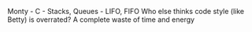 Monty - C - Stacks, Queues - LIFO, FIFO
Who else thinks code style (like Betty) is overrated? A complete waste of time and energy